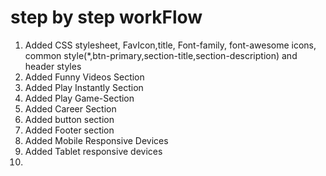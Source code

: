 # step by step workFlow
1. Added CSS stylesheet, FavIcon,title, Font-family, font-awesome icons,
common style(*,btn-primary,section-title,section-description) and header styles 
2. Added Funny Videos Section
3. Added Play Instantly Section
4. Added Play Game-Section
5. Added Career Section
6. Added button section
7. Added Footer section
8. Added Mobile Responsive Devices
9. Added Tablet responsive devices 
10. 
